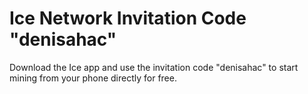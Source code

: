 # Ice Network Invitation Code "denisahac"

Download the Ice app and use the invitation code "denisahac" to start mining from your phone directly for free.
